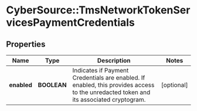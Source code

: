 # CyberSource::TmsNetworkTokenServicesPaymentCredentials

## Properties
Name | Type | Description | Notes
------------ | ------------- | ------------- | -------------
**enabled** | **BOOLEAN** | Indicates if Payment Credentials are enabled. If enabled, this provides access to the unredacted token and its associated cryptogram. | [optional] 



